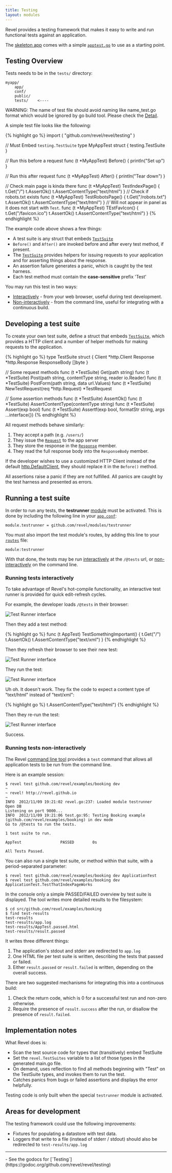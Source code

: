 ```yaml
---
title: Testing
layout: modules
---
```


Revel provides a testing framework that makes it easy to write and run functional tests against an application.

The [skeleton app](https://github.com/revel/revel/tree/master/skeleton) comes with a simple [`apptest.go`](https://github.com/revel/revel/blob/master/skeleton/tests/apptest.go) to use as a starting point.

## Testing Overview

Tests needs to be in the `tests/` directory:

	myapp/
		app/
		conf/
		public/
		tests/    <----

<div class="alert alert-danger"><span class="glyphicon glyphicon-exclamation-sign" aria-hidden="true"></span> WARNING: The name of test file should avoid naming like name_test.go format which would be ignored by go build tool. Please check the <a href="https://golang.org/cmd/go/#hdr-Compile_packages_and_dependencies">Detail</a>.</div>

A simple test file looks like the following:

{% highlight go %}
import (
     "github.com/revel/revel/testing"
)

// Must Embed `testing.TestSuite`
type MyAppTest struct {
    testing.TestSuite
}

// Run this before a request
func (t *MyAppTest) Before() {
    println("Set up")
}

// Run this after request
func (t *MyAppTest) After() {
    println("Tear down")
}

// Check main page is kinda there
func (t *MyAppTest) TestIndexPage() {
	t.Get("/")
	t.AssertOk()
	t.AssertContentType("text/html")
}
// Check if robots.txt exists
func (t *MyAppTest) TestRobotsPage() {
    t.Get("/robots.txt")
    t.AssertOk()
    t.AssertContentType("text/html")
}
// Will not appear in panel as it does not start with `Test`.
func (t *MyAppTest) TEstFavIcon() {
    t.Get("/favicon.ico")
    t.AssertOk()
    t.AssertContentType("text/html")
}
{% endhighlight %}

The example code above shows a few things:

* A test suite is any struct that embeds [`TestSuite`](https://godoc.org/github.com/revel/revel/testing#TestSuite)
* `Before()` and `After()` are invoked before and after every test method, if present.
* The [`TestSuite`](https://godoc.org/github.com/revel/revel/testing#TestSuite) provides helpers for issuing requests to your application and for asserting things about the response.
* An assertion failure generates a panic, which is caught by the test harness.
* Each test method must contain the **case-sensitive** prefix 'Test'

You may run this test in two ways:

* [Interactively](#interactively) - from your web browser, useful during test development.
* [Non-interactively](#non-interactively) - from the command line, useful for integrating with a continuous build.

## Developing a test suite

To create your own test suite, define a struct that embeds [`TestSuite`](https://godoc.org/github.com/revel/revel/testing#TestSuite), which
provides a HTTP client and a number of helper methods for making requests to the application.

{% highlight go %}
type TestSuite struct {
	Client       *http.Client
	Response     *http.Response
	ResponseBody []byte
}

// Some request methods
func (t *TestSuite) Get(path string)
func (t *TestSuite) Post(path string, contentType string, reader io.Reader)
func (t *TestSuite) PostForm(path string, data url.Values)
func (t *TestSuite) NewTestRequest(req *http.Request) *TestRequest

// Some assertion methods
func (t *TestSuite) AssertOk()
func (t *TestSuite) AssertContentType(contentType string)
func (t *TestSuite) Assert(exp bool)
func (t *TestSuite) Assertf(exp bool, formatStr string, args ...interface{})
{% endhighlight %}



All request methods behave similarly:

1. They accept a path (e.g. `/users/`)
2. They issue the [`Request`](https://godoc.org/github.com/revel/revel#Request) to the app server
3. They store the response in the [`Response`](https://godoc.org/github.com/revel/revel#Response) member.
4. They read the full response body into the `ResponseBody` member.

If the developer wishes to use a customized HTTP Client instead of the default [http.DefaultClient](http://golang.org/pkg/net/http/#pkg-variables), they should replace it in the `Before()` method.

All assertions raise a panic if they are not fulfilled.  All panics are caught by the test harness and presented as errors.

## Running a test suite

In order to run any tests, the **testrunner** [module](modules.html) must be activated.  This is done by including the following line in your [`app.conf`](appconf.html#modules):

	module.testrunner = github.com/revel/modules/testrunner

You must also import the test module's routes, by adding this line to your [`routes`](routing.html) file:

	module:testrunner

With that done, the tests may be run [interactively](#interactively) at the `/@tests` url, or [non-interactively](#non-interactively) on the command line.

<a name="interactively"></a>

### Running tests interactively

To take advantage of Revel's hot-compile functionality, an interactive test runner is provided for quick edit-refresh cycles.

For example, the developer loads `/@tests` in their browser:

![Test Runner interface](../img/Tests1.png)

Then they add a test method:

{% highlight go %}
func (t AppTest) TestSomethingImportant() {
	t.Get("/")
	t.AssertOk()
	t.AssertContentType("text/xml")
}
{% endhighlight %}

Then they refresh their browser to see their new test:

![Test Runner interface](../img/Tests2.png)

They run the test:

![Test Runner interface](../img/Tests3.png)

Uh oh.  It doesn't work.  They fix the code to expect a content type of "text/html" instead of "text/xml":

{% highlight go %}
t.AssertContentType("text/html")
{% endhighlight %}

Then they re-run the test:

![Test Runner interface](../img/Tests4.png)

Success.


<a name="non-interactively"></a>

### Running tests non-interactively

The Revel [command line tool](tool.html) provides a `test` command that allows all application tests to be run from the command line.

Here is an example session:

	$ revel test github.com/revel/examples/booking dev
	~
	~ revel! http://revel.github.io
	~
	INFO  2012/11/09 19:21:02 revel.go:237: Loaded module testrunner
	Open DB
	Listening on port 9000...
	INFO  2012/11/09 19:21:06 test.go:95: Testing Booking example (github.com/revel/examples/booking) in dev mode
	Go to /@tests to run the tests.

	1 test suite to run.

	AppTest                 PASSED        0s

	All Tests Passed.

You can also run a single test suite, or method within that suite, with a period-separated parameter:

	$ revel test github.com/revel/examples/booking dev ApplicationTest
	$ revel test github.com/revel/examples/booking dev ApplicationTest.TestThatIndexPageWorks

In the console only a simple PASSED/FAILED overview by test suite is displayed.  The tool writes more detailed results to the filesystem:

	$ cd src/github.com/revel/examples/booking
	$ find test-results
	test-results
	test-results/app.log
	test-results/AppTest.passed.html
	test-results/result.passed

It writes three different things:

1. The application's stdout and stderr are redirected to `app.log`
2. One HTML file per test suite is written, describing the tests that passed or failed.
3. Either `result.passed` or `result.failed` is written, depending on the overall success.

There are two suggested mechanisms for integrating this into a continuous build:

1. Check the return code, which is 0 for a successful test run and non-zero otherwise.
2. Require the presence of `result.success` after the run, or disallow the presence of `result.failed`.

## Implementation notes

What Revel does is:

* Scan the test source code for types that (transitively) embed TestSuite
* Set the `revel.TestSuites` variable to a list of those types in the generated main.go file.
* On demand, uses reflection to find all methods beginning with "Test" on the TestSuite types, and invokes them to run the test.
* Catches panics from bugs or failed assertions and displays the error helpfully.

Testing code is only built when the special `testrunner` module is activated.

## Areas for development

The testing framework could use the following improvements:

* Fixtures for populating a datastore with test data.
* Loggers that write to a file (instead of stderr / stdout) should also be redirected to `test-results/app.log`

<hr>
- See the godocs for [`Testing`](https://godoc.org/github.com/revel/revel/testing)
